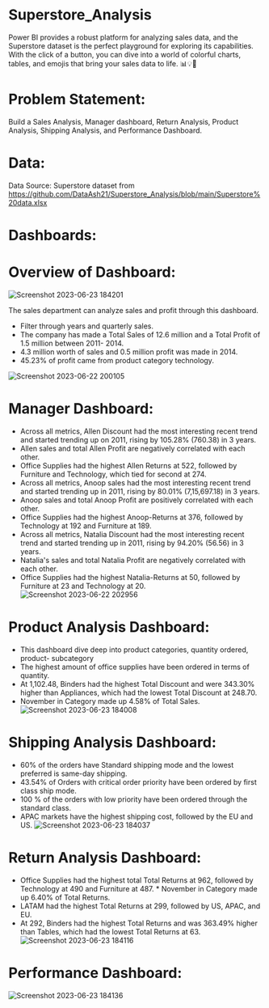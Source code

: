 # Superstore_Analysis
Power BI provides a robust platform for analyzing sales data, and the Superstore dataset is the perfect playground for exploring its capabilities.
With the click of a button, you can dive into a world of colorful charts, tables, and emojis that bring your sales data to life. 📊💡🎨
# Problem Statement:
Build a Sales Analysis, Manager dashboard, Return Analysis, Product Analysis, Shipping Analysis, and Performance Dashboard.
# Data:
Data Source: Superstore dataset from https://github.com/DataAsh21/Superstore_Analysis/blob/main/Superstore%20data.xlsx
# Dashboards:
# Overview of Dashboard:
![Screenshot 2023-06-23 184201](https://github.com/DataAsh21/Superstore_Analysis/assets/133566238/a306339d-636a-4ebe-9a4a-b1d3e2da3338)

The sales department can analyze sales and profit through this dashboard. 
* Filter through years and quarterly sales.
* The company has made a Total Sales of 12.6 million and a Total Profit of 1.5 million between 2011- 2014.
* 4.3 million worth of sales and 0.5 million profit was made in 2014.
* 45.23% of profit came from product category technology.
 
![Screenshot 2023-06-22 200105](https://github.com/DataAsh21/Superstore_Analysis/assets/133566238/57da26d8-ee5a-4e23-a4a6-d2334f6c3f66)
# Manager Dashboard:
* Across all metrics, Allen Discount had the most interesting recent trend and started trending up on 2011, rising by 105.28% (760.38) in 3 years.
* Allen sales and total Allen Profit are negatively correlated with each other.
* Office Supplies had the highest Allen Returns at 522, followed by Furniture and Technology, which tied for second at 274.
* ﻿Across all metrics, Anoop sales had the most interesting recent trend and started trending up in 2011, rising by 80.01% (7,15,697.18) in 3 years.
* ﻿Anoop sales and total Anoop Profit are positively correlated with each other.
* Office Supplies had the highest Anoop-Returns at 376, followed by Technology at 192 and Furniture at 189.
* ﻿Across all metrics, Natalia Discount had the most interesting recent trend and started trending up in 2011, rising by 94.20% (56.56) in 3 years.
* ﻿Natalia's sales and total Natalia Profit are negatively correlated with each other.
* Office Supplies had the highest Natalia-Returns at 50, followed by Furniture at 23 and Technology at 20.
![Screenshot 2023-06-22 202956](https://github.com/DataAsh21/Superstore_Analysis/assets/133566238/36cf22d7-38aa-4844-8963-892b7c5cca76)

# Product Analysis Dashboard:
* This dashboard dive deep into product categories, quantity ordered, product- subcategory
* The highest amount of office supplies have been ordered in terms of quantity.
* At 1,102.48, Binders had the highest Total Discount and were 343.30% higher than Appliances, which had the lowest Total Discount at 248.70.
* November in Category made up 4.58% of Total Sales.
![Screenshot 2023-06-23 184008](https://github.com/DataAsh21/Superstore_Analysis/assets/133566238/095dfd91-0c69-4ad2-bf52-a0cc02a4fc9d)

# Shipping Analysis Dashboard:
* 60% of the orders have Standard shipping mode and the lowest preferred is same-day shipping.
* 43.54% of Orders with critical order priority have been ordered by first class ship mode.
* 100 % of the orders with low priority have been ordered through the standard class.
* APAC markets have the highest shipping cost, followed by the EU and US.
  ![Screenshot 2023-06-23 184037](https://github.com/DataAsh21/Superstore_Analysis/assets/133566238/8f218a78-8c76-481a-871f-2afe506b7ae2)

# Return  Analysis Dashboard:
* Office Supplies had the highest total Total Returns at 962, followed by Technology at 490 and Furniture at 487.
﻿* November in Category made up 6.40% of Total Returns.
* LATAM had the highest Total Returns at 299, followed by US, APAC, and EU.
* At 292, Binders had the highest Total Returns and was 363.49% higher than Tables, which had the lowest Total Returns at 63.
 ![Screenshot 2023-06-23 184116](https://github.com/DataAsh21/Superstore_Analysis/assets/133566238/e87d5716-2f55-4c97-84d4-8901ce545025)

# Performance Dashboard:


![Screenshot 2023-06-23 184136](https://github.com/DataAsh21/Superstore_Analysis/assets/133566238/43bb4527-1aad-46c9-8f71-3b052646c998)



